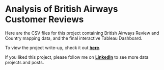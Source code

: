 # Analysis of British Airways Customer Reviews

Here are the CSV files for this project containing British Airways Review and Country mapping data, and the final interactive Tableau Dashboard.

To view the project write-up, check it out **[here](https://www.linkedin.com/pulse/hospital-patient-waitlist-analysis-power-bi-sarah-rajani-ctp-4i0wc)**.

If you liked this project, please follow me on **[LinkedIn](https://www.linkedin.com/in/sarahrajani1/)** to see more data projects and posts.
